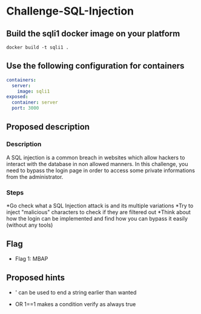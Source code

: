 # Challenge-SQL-Injection

## Build the sqli1 docker image on your platform

`docker build -t sqli1 .`

## Use the following configuration for containers

```yaml
containers:
  server:
    image: sqli1
exposed:
  container: server
  port: 3000
```
## Proposed description

### Description

A SQL injection is a common breach in websites which allow hackers to interact with the database in non allowed manners.
In this challenge, you need to bypass the login page in order to access some private informations from the administrator.

### Steps

*Go check what a SQL Injection attack is and its multiple variations
*Try to inject "malicious" characters to check if they are filtered out
*Think about how the login can be implemented and find how you can bypass it easily (without any tools)

## Flag

* Flag 1: MBAP

## Proposed hints

* ' can be used to end a string earlier than wanted

* OR 1==1 makes a condition verify as always true
